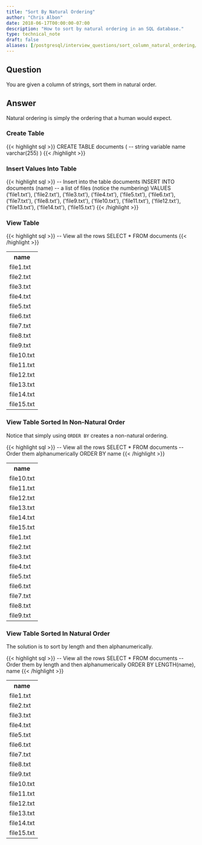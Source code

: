 ```yaml
---
title: "Sort By Natural Ordering"
author: "Chris Albon"
date: 2018-06-17T00:00:00-07:00
description: "How to sort by natural ordering in an SQL database."
type: technical_note
draft: false
aliases: [/postgresql/interview_questions/sort_column_natural_ordering/]
---
```


## Question

You are given a column of strings, sort them in natural order.

## Answer

Natural ordering is simply the ordering that a human would expect.

### Create Table

{{< highlight sql >}}
CREATE TABLE documents (
    -- string variable
    name varchar(255)
)
{{< /highlight >}}

### Insert Values Into Table

{{< highlight sql >}}
-- Insert into the table documents
INSERT INTO documents (name)
-- a list of files (notice the numbering)
VALUES
    ('file1.txt'),
    ('file2.txt'),
    ('file3.txt'),
    ('file4.txt'),
    ('file5.txt'),
    ('file6.txt'),
    ('file7.txt'),
    ('file8.txt'),
    ('file9.txt'),
    ('file10.txt'),
    ('file11.txt'),
    ('file12.txt'),
    ('file13.txt'),
    ('file14.txt'),
    ('file15.txt')
{{< /highlight >}}

### View Table

{{< highlight sql >}}
-- View all the rows
SELECT * FROM documents
{{< /highlight >}}
<table>
<tr><th>name</th></tr>
<tr><td>file1.txt</td></tr>
<tr><td>file2.txt</td></tr>
<tr><td>file3.txt</td></tr>
<tr><td>file4.txt</td></tr>
<tr><td>file5.txt</td></tr>
<tr><td>file6.txt</td></tr>
<tr><td>file7.txt</td></tr>
<tr><td>file8.txt</td></tr>
<tr><td>file9.txt</td></tr>
<tr><td>file10.txt</td></tr>
<tr><td>file11.txt</td></tr>
<tr><td>file12.txt</td></tr>
<tr><td>file13.txt</td></tr>
<tr><td>file14.txt</td></tr>
<tr><td>file15.txt</td></tr></table>

### View Table Sorted In Non-Natural Order

Notice that simply using `ORDER BY` creates a non-natural ordering.

{{< highlight sql >}}
-- View all the rows
SELECT * FROM documents
-- Order them alphanumerically
ORDER BY name
{{< /highlight >}}
<table>
<tr><th>name</th></tr>
<tr><td>file10.txt</td></tr>
<tr><td>file11.txt</td></tr>
<tr><td>file12.txt</td></tr>
<tr><td>file13.txt</td></tr>
<tr><td>file14.txt</td></tr>
<tr><td>file15.txt</td></tr>
<tr><td>file1.txt</td></tr>
<tr><td>file2.txt</td></tr>
<tr><td>file3.txt</td></tr>
<tr><td>file4.txt</td></tr>
<tr><td>file5.txt</td></tr>
<tr><td>file6.txt</td></tr>
<tr><td>file7.txt</td></tr>
<tr><td>file8.txt</td></tr>
<tr><td>file9.txt</td></tr></table>

### View Table Sorted In Natural Order

The solution is to sort by length and then alphanumerically.

{{< highlight sql >}}
-- View all the rows
SELECT * FROM documents
-- Order them by length and then alphanumerically
ORDER BY LENGTH(name), name
{{< /highlight >}}
<table>
<tr><th>name</th></tr>
<tr><td>file1.txt</td></tr>
<tr><td>file2.txt</td></tr>
<tr><td>file3.txt</td></tr>
<tr><td>file4.txt</td></tr>
<tr><td>file5.txt</td></tr>
<tr><td>file6.txt</td></tr>
<tr><td>file7.txt</td></tr>
<tr><td>file8.txt</td></tr>
<tr><td>file9.txt</td></tr>
<tr><td>file10.txt</td></tr>
<tr><td>file11.txt</td></tr>
<tr><td>file12.txt</td></tr>
<tr><td>file13.txt</td></tr>
<tr><td>file14.txt</td></tr>
<tr><td>file15.txt</td></tr></table>